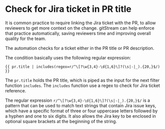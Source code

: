 # Check for Jira ticket in PR title

It is common practice to require linking the Jira ticket with the PR, to allow reviewers to get more context on the change. gitStream can help enforce that practice automatically, saving reviewers time and improving overall quality for the team.

The automation checks for a ticket either in the PR title or PR description.

The condition basically uses the following regular expression: 

```
{{ pr.title | includes(regex=r/^\[?\w{3,4}-\d{1,6}\]?(\s|-|_).{20,}$/) }}
```

The `pr.title` holds the PR title, which is piped as the input for the next filter function `includes`. The `includes` function use a regex to check for Jira ticket reference.

The regular expression `r/^\[?\w{3,4}-\d{1,6}\]?(\s|-|_).{20,}$/` is a pattern that can be used to match text strings that contain Jira issue keys, which have a specific format of three or four uppercase letters followed by a hyphen and one to six digits. It also allows the Jira key to be enclosed in optional square brackets at the beginning of the string.